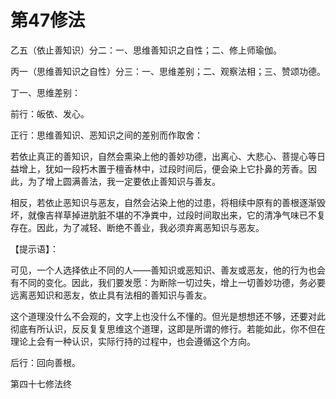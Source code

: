 # 第47修法

乙五（依止善知识）分二：一、思维善知识之自性；二、修上师瑜伽。

丙一（思维善知识之自性）分三：一、思维差别；二、观察法相；三、赞颂功德。

丁一、思维差别：

前行：皈依、发心。

正行：思维善知识、恶知识之间的差别而作取舍：

若依止真正的善知识，自然会熏染上他的善妙功德，出离心、大悲心、菩提心等日益增上，犹如一段朽木置于檀香林中，过段时间后，便会染上它扑鼻的芳香。因此，为了增上圆满善法，我一定要依止善知识与善友。

相反，若依止恶知识与恶友，自然会沾染上他的过患，将相续中原有的善根逐渐毁坏，就像吉祥草掉进肮脏不堪的不净粪中，过段时间取出来，它的清净气味已不复存在。因此，为了减轻、断绝不善业，我必须弃离恶知识与恶友。

【提示语】：

可见，一个人选择依止不同的人——善知识或恶知识、善友或恶友，他的行为也会有不同的变化。因此，我们要发愿：为断除一切过失，增上一切善妙功德，务必要远离恶知识和恶友，依止具有法相的善知识与善友。

这个道理没什么不会观的，文字上也没什么不懂的。但光是想想还不够，还要对此彻底有所认识，反反复复思维这个道理，这即是所谓的修行。若能如此，你不但在理论上会有一种认识，实际行持的过程中，也会遵循这个方向。

后行：回向善根。

第四十七修法终

